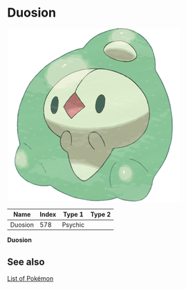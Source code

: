 # Duosion


![Duosion](images/578.png)

| **Name** | **Index** | **Type 1** | **Type 2** |
|----|----|----|----|
| Duosion | 578 | Psychic  |  |

**Duosion** 

## See also

[List of Pokémon](../pokemon.md)
